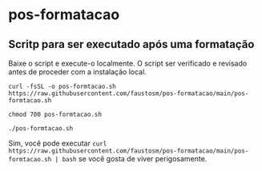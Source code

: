 # pos-formatacao
## Scritp para ser executado após uma formatação

Baixe o script e execute-o localmente. O script ser verificado e revisado antes de proceder com a instalação local.

`curl -fsSL -o pos-formtacao.sh https://raw.githubusercontent.com/faustosm/pos-formatacao/main/pos-formtacao.sh`

`chmod 700 pos-formtacao.sh`

`./pos-formtacao.sh`

Sim, você pode executar `curl https://raw.githubusercontent.com/faustosm/pos-formatacao/main/pos-formtacao.sh | bash` se você gosta de viver perigosamente.
